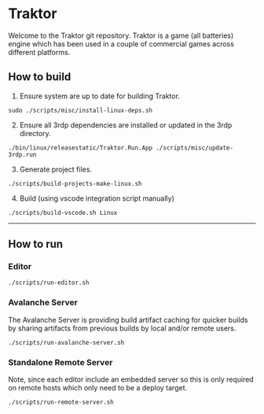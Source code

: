 # Traktor
Welcome to the Traktor git repository.
Traktor is a game (all batteries) engine which has
been used in a couple of commercial games across
different platforms. 


## How to build

1. Ensure system are up to date for building Traktor.
```
sudo ./scripts/misc/install-linux-deps.sh
```

2. Ensure all 3rdp dependencies are installed or updated in the 3rdp directory.
```
./bin/linux/releasestatic/Traktor.Run.App ./scripts/misc/update-3rdp.run
```

3. Generate project files.
```
./scripts/build-projects-make-linux.sh
```

4. Build (using vscode integration script manually)
```
./scripts/build-vscode.sh Linux
```

---

## How to run

### Editor
```
./scripts/run-editor.sh
```

### Avalanche Server
The Avalanche Server is providing build artifact caching for quicker builds by sharing artifacts from previous builds by local and/or remote users.
```
./scripts/run-avalanche-server.sh
```

### Standalone Remote Server
Note, since each editor include an embedded server so this is only required on remote hosts which only need to be a deploy target.
```
./scripts/run-remote-server.sh
```
